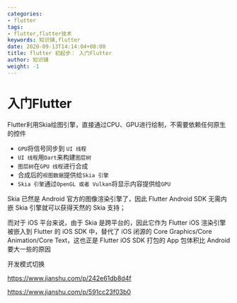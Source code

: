 ```yaml
---
categories:
- flutter
tags:
- flutter,flutter技术
keywords: 知识铺,flutter
date: 2020-09-13T14:14:04+08:00
title: flutter 初起步： 入门Flutter
author: 知识铺
weight: -1
---
```


# 入门Flutter

Flutter利用Skia绘图引擎，直接通过CPU、GPU进行绘制，不需要依赖任何原生的控件  

- `GPU`将信号同步到 `UI 线程`
- `UI 线程`用`Dart`来构建`图层树`
- `图层树`在`GPU 线程`进行合成
- 合成后的`视图数据`提供给`Skia 引擎`
- `Skia 引擎`通过`OpenGL 或者 Vulkan`将显示内容提供给`GPU`

Skia 已然是 Android 官方的图像渲染引擎了，因此 Flutter Android SDK 无需内嵌 Skia 引擎就可以获得天然的 Skia 支持；

而对于 iOS 平台来说，由于 Skia 是跨平台的，因此它作为 Flutter iOS 渲染引擎被嵌入到 Flutter 的 iOS SDK 中，替代了 iOS 闭源的 Core Graphics/Core Animation/Core Text，这也正是 Flutter iOS SDK 打包的 App 包体积比 Android 要大一些的原因

开发模式切换

https://www.jianshu.com/p/242e61db8d4f

https://www.jianshu.com/p/591cc23f03b0